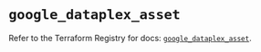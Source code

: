 # `google_dataplex_asset`

Refer to the Terraform Registry for docs: [`google_dataplex_asset`](https://registry.terraform.io/providers/hashicorp/google/5.38.0/docs/resources/dataplex_asset).
